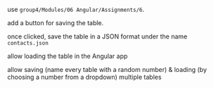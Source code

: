 <p>use <code>group4/Modules/06 Angular/Assignments/6</code>.</p>
<p>add a button for saving the table.</p>
<p>once clicked, save the table in a JSON format under the name <code>contacts.json</code></p>
<p>allow loading the table in the Angular app</p>
<p>allow saving (name every table with a random number) & loading (by choosing a number from a dropdown) multiple tables</p>